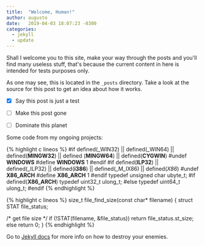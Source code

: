 ```yaml
---
title:  "Welcome, Human!"
author: augusto
date:   2019-04-03 18:07:23 -0300
categories:
  - jekyll
  - update
---
```


Shall I welcome you to this site, make your way through the posts and you'll find many useless stuff, that's because the current content in here is intended for tests purposes only.

As one may see, this is located in the `_posts` directory. Take a look at the source for this post to get an idea about how it works.

- [x] Say this post is just a test
+ [ ] Make this post gone
- [ ] Dominate this planet

Some code from my ongoing projects:

{% highlight c lineos %}
#if defined(_WIN32) || defined(_WIN64) || defined(__MINGW32__) || defined (__MINGW64__) || defined(__CYGWIN__)
  #undef __WINDOWS__
  #define __WINDOWS__ 1
#endif
#if defined(__ILP32__) || defined(_ILP32) || defined(__i386__) || defined(_M_IX86) || defined(_X86_)
  #undef __X86_ARCH__
  #define __X86_ARCH__ 1
#endif
typedef unsigned char ubyte_t;
#if defined(__X86_ARCH__)
  typedef uint32_t ulong_t;
#else
  typedef uint64_t ulong_t;
#endif
{% endhighlight %}

{% highlight c lineos %}
size_t file_find_size(const char* filename)
{
  struct STAT file_status;

  /* get file size */
  if (!STAT(filename, &file_status))
    return file_status.st_size;
  else
    return 0;
}
{% endhighlight %}

Go to [Jekyll docs][jekyll-docs] for more info on how to destroy your enemies.

[jekyll-docs]: https://jekyllrb.com/docs/home
